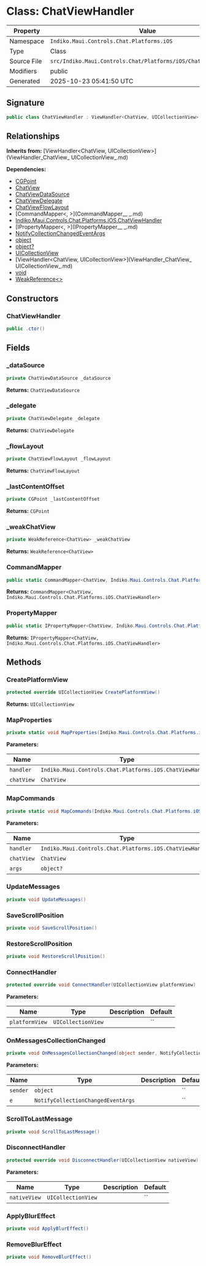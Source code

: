 # Class: ChatViewHandler

| Property | Value |
|----------|-------|
| Namespace | `Indiko.Maui.Controls.Chat.Platforms.iOS` |
| Type | Class |
| Source File | `src/Indiko.Maui.Controls.Chat/Platforms/iOS/ChatViewHandler.cs` |
| Modifiers | public |
| Generated | 2025-10-23 05:41:50 UTC |

## Signature

```csharp
public class ChatViewHandler : ViewHandler<ChatView, UICollectionView>
```

## Relationships

**Inherits from:** [ViewHandler<ChatView, UICollectionView>](ViewHandler_ChatView_ UICollectionView_.md)

**Dependencies:**
- [CGPoint](CGPoint.md)
- [ChatView](ChatView.md)
- [ChatViewDataSource](ChatViewDataSource.md)
- [ChatViewDelegate](ChatViewDelegate.md)
- [ChatViewFlowLayout](ChatViewFlowLayout.md)
- [CommandMapper<, >](CommandMapper__ _.md)
- [Indiko.Maui.Controls.Chat.Platforms.iOS.ChatViewHandler](Indiko.Maui.Controls.Chat.Platforms.iOS.ChatViewHandler.md)
- [IPropertyMapper<, >](IPropertyMapper__ _.md)
- [NotifyCollectionChangedEventArgs](NotifyCollectionChangedEventArgs.md)
- [object](object.md)
- [object?](object?.md)
- [UICollectionView](UICollectionView.md)
- [ViewHandler<ChatView, UICollectionView>](ViewHandler_ChatView_ UICollectionView_.md)
- [void](void.md)
- [WeakReference<>](WeakReference__.md)

## Constructors

### ChatViewHandler

```csharp
public .ctor()
```

## Fields

### _dataSource

```csharp
private ChatViewDataSource _dataSource
```

**Returns:** `ChatViewDataSource`

### _delegate

```csharp
private ChatViewDelegate _delegate
```

**Returns:** `ChatViewDelegate`

### _flowLayout

```csharp
private ChatViewFlowLayout _flowLayout
```

**Returns:** `ChatViewFlowLayout`

### _lastContentOffset

```csharp
private CGPoint _lastContentOffset
```

**Returns:** `CGPoint`

### _weakChatView

```csharp
private WeakReference<ChatView> _weakChatView
```

**Returns:** `WeakReference<ChatView>`

### CommandMapper

```csharp
public static CommandMapper<ChatView, Indiko.Maui.Controls.Chat.Platforms.iOS.ChatViewHandler> CommandMapper
```

**Returns:** `CommandMapper<ChatView, Indiko.Maui.Controls.Chat.Platforms.iOS.ChatViewHandler>`

### PropertyMapper

```csharp
public static IPropertyMapper<ChatView, Indiko.Maui.Controls.Chat.Platforms.iOS.ChatViewHandler> PropertyMapper
```

**Returns:** `IPropertyMapper<ChatView, Indiko.Maui.Controls.Chat.Platforms.iOS.ChatViewHandler>`

## Methods

### CreatePlatformView

```csharp
protected override UICollectionView CreatePlatformView()
```

**Returns:** `UICollectionView`

### MapProperties

```csharp
private static void MapProperties(Indiko.Maui.Controls.Chat.Platforms.iOS.ChatViewHandler handler, ChatView chatView)
```

**Parameters:**

| Name | Type | Description | Default |
|------|------|-------------|---------|
| `handler` | `Indiko.Maui.Controls.Chat.Platforms.iOS.ChatViewHandler` |  | `` |
| `chatView` | `ChatView` |  | `` |

### MapCommands

```csharp
private static void MapCommands(Indiko.Maui.Controls.Chat.Platforms.iOS.ChatViewHandler handler, ChatView chatView, object? args)
```

**Parameters:**

| Name | Type | Description | Default |
|------|------|-------------|---------|
| `handler` | `Indiko.Maui.Controls.Chat.Platforms.iOS.ChatViewHandler` |  | `` |
| `chatView` | `ChatView` |  | `` |
| `args` | `object?` |  | `` |

### UpdateMessages

```csharp
private void UpdateMessages()
```

### SaveScrollPosition

```csharp
private void SaveScrollPosition()
```

### RestoreScrollPosition

```csharp
private void RestoreScrollPosition()
```

### ConnectHandler

```csharp
protected override void ConnectHandler(UICollectionView platformView)
```

**Parameters:**

| Name | Type | Description | Default |
|------|------|-------------|---------|
| `platformView` | `UICollectionView` |  | `` |

### OnMessagesCollectionChanged

```csharp
private void OnMessagesCollectionChanged(object sender, NotifyCollectionChangedEventArgs e)
```

**Parameters:**

| Name | Type | Description | Default |
|------|------|-------------|---------|
| `sender` | `object` |  | `` |
| `e` | `NotifyCollectionChangedEventArgs` |  | `` |

### ScrollToLastMessage

```csharp
private void ScrollToLastMessage()
```

### DisconnectHandler

```csharp
protected override void DisconnectHandler(UICollectionView nativeView)
```

**Parameters:**

| Name | Type | Description | Default |
|------|------|-------------|---------|
| `nativeView` | `UICollectionView` |  | `` |

### ApplyBlurEffect

```csharp
private void ApplyBlurEffect()
```

### RemoveBlurEffect

```csharp
private void RemoveBlurEffect()
```

